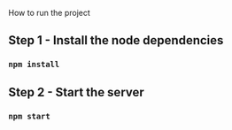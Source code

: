 How to run the project

## Step 1 - Install the node dependencies

### `npm install`

## Step 2 - Start the server

### `npm start`
